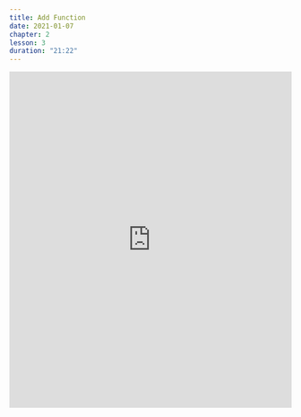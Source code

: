 ```yaml
---
title: Add Function
date: 2021-01-07
chapter: 2
lesson: 3
duration: "21:22"
---
```


<iframe width="100%" height="600" src="https://www.youtube.com/embed/Mkpe5i0h99Y" title="YouTube video player" frameborder="0" allow="accelerometer; autoplay; clipboard-write; encrypted-media; gyroscope; picture-in-picture" allowfullscreen></iframe>